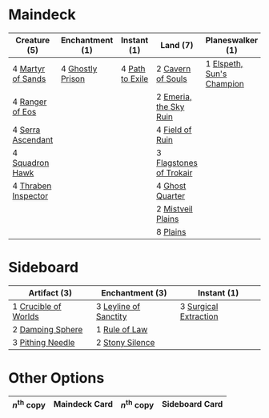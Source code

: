 
# Maindeck

|                                         Creature (5)                                         |                                     Enchantment (1)                                     |                                      Instant (1)                                       |                                             Land (7)                                             |                                          Planeswalker (1)                                          |                                            Sorcery (2)                                             |
|----------------------------------------------------------------------------------------------|-----------------------------------------------------------------------------------------|----------------------------------------------------------------------------------------|--------------------------------------------------------------------------------------------------|----------------------------------------------------------------------------------------------------|----------------------------------------------------------------------------------------------------|
|4 [Martyr of Sands](http://gatherer.wizards.com/Pages/Card/Details.aspx?multiverseid=121263)  |4 [Ghostly Prison](http://gatherer.wizards.com/Pages/Card/Details.aspx?multiverseid=None)|4 [Path to Exile](http://gatherer.wizards.com/Pages/Card/Details.aspx?multiverseid=None)|2 [Cavern of Souls](http://gatherer.wizards.com/Pages/Card/Details.aspx?multiverseid=426057)      |1 [Elspeth, Sun's Champion](http://gatherer.wizards.com/Pages/Card/Details.aspx?multiverseid=394361)|2 [Proclamation of Rebirth](http://gatherer.wizards.com/Pages/Card/Details.aspx?multiverseid=107341)|
|4 [Ranger of Eos](http://gatherer.wizards.com/Pages/Card/Details.aspx?multiverseid=425844)    |                                                                                         |                                                                                        |2 [Emeria, the Sky Ruin](http://gatherer.wizards.com/Pages/Card/Details.aspx?multiverseid=389503) |                                                                                                    |4 [Wrath of God](http://gatherer.wizards.com/Pages/Card/Details.aspx?multiverseid=None)             |
|4 [Serra Ascendant](http://gatherer.wizards.com/Pages/Card/Details.aspx?multiverseid=438597)  |                                                                                         |                                                                                        |4 [Field of Ruin](http://gatherer.wizards.com/Pages/Card/Details.aspx?multiverseid=435415)        |                                                                                                    |                                                                                                    |
|4 [Squadron Hawk](http://gatherer.wizards.com/Pages/Card/Details.aspx?multiverseid=None)      |                                                                                         |                                                                                        |3 [Flagstones of Trokair](http://gatherer.wizards.com/Pages/Card/Details.aspx?multiverseid=116733)|                                                                                                    |                                                                                                    |
|4 [Thraben Inspector](http://gatherer.wizards.com/Pages/Card/Details.aspx?multiverseid=409784)|                                                                                         |                                                                                        |4 [Ghost Quarter](http://gatherer.wizards.com/Pages/Card/Details.aspx?multiverseid=430470)        |                                                                                                    |                                                                                                    |
|                                                                                              |                                                                                         |                                                                                        |2 [Mistveil Plains](http://gatherer.wizards.com/Pages/Card/Details.aspx?multiverseid=142014)      |                                                                                                    |                                                                                                    |
|                                                                                              |                                                                                         |                                                                                        |8 [Plains](http://gatherer.wizards.com/Pages/Card/Details.aspx?multiverseid=439601)               |                                                                                                    |                                                                                                    |


# Sideboard

|                                        Artifact (3)                                         |                                        Enchantment (3)                                         |                                         Instant (1)                                          |
|---------------------------------------------------------------------------------------------|------------------------------------------------------------------------------------------------|----------------------------------------------------------------------------------------------|
|1 [Crucible of Worlds](http://gatherer.wizards.com/Pages/Card/Details.aspx?multiverseid=None)|3 [Leyline of Sanctity](http://gatherer.wizards.com/Pages/Card/Details.aspx?multiverseid=397677)|3 [Surgical Extraction](http://gatherer.wizards.com/Pages/Card/Details.aspx?multiverseid=None)|
|2 [Damping Sphere](http://gatherer.wizards.com/Pages/Card/Details.aspx?multiverseid=443101)  |1 [Rule of Law](http://gatherer.wizards.com/Pages/Card/Details.aspx?multiverseid=48112)         |                                                                                              |
|3 [Pithing Needle](http://gatherer.wizards.com/Pages/Card/Details.aspx?multiverseid=425815)  |2 [Stony Silence](http://gatherer.wizards.com/Pages/Card/Details.aspx?multiverseid=425850)      |                                                                                              |


# Other Options

|*n*<sup>th</sup> copy|Maindeck Card|*n*<sup>th</sup> copy|Sideboard Card|
|---------------------|-------------|---------------------|--------------|

